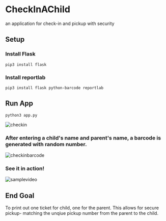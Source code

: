 # CheckInAChild
an application for check-in and pickup with security

## Setup 
### Install Flask
```pip3 install flask```
### Install reportlab
```pip3 install flask python-barcode reportlab```

## Run App
```python3 app.py```

![checkin](imgs/checkin.png)

### After entering a child's name and parent's name, a barcode is generated with random number. 

![checkinbarcode](imgs/checkinbarcode.png)

### See it in action! 

![samplevideo](imgs/checkin.gif)

## End Goal 
To print out one ticket for child, one for the parent. This allows for secure pickup- matching the unqiue pickup number from the parent to the child. 